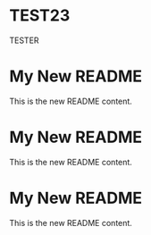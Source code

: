 # TEST23
TESTER
# My New README
This is the new README content.
# My New README
This is the new README content.
# My New README
This is the new README content.
